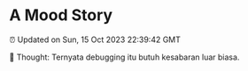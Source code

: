 # A Mood Story

⏰ Updated on Sun, 15 Oct 2023 22:39:42 GMT

💭 Thought: Ternyata debugging itu butuh kesabaran luar biasa.

